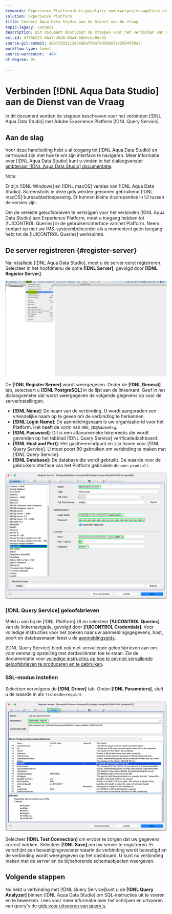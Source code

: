 ```yaml
---
keywords: Experience Platform;huis;populaire onderwerpen;vraagdienst;de dienst van de Vraag;de Studio van Gegevens Aqua;de gegevensstudio van Aqua;verbind met de vraagdienst;
solution: Experience Platform
title: Connect Aqua Data Studio aan de Dienst van de Vraag
topic-legacy: connect
description: Dit document doorloopt de stappen voor het verbinden van de Studio van Gegevens Aqua met de Dienst van de Vraag van Adobe Experience Platform.
exl-id: 4770e221-48a7-45d8-80a4-60b5cbc0ec33
source-git-commit: a887c502213e96d6af90af0859da78c2984f89a7
workflow-type: tm+mt
source-wordcount: '464'
ht-degree: 0%

---
```


# Verbinden [!DNL Aqua Data Studio] aan de Dienst van de Vraag

In dit document worden de stappen beschreven voor het verbinden [!DNL Aqua Data Studio] met Adobe Experience Platform [!DNL Query Service].

## Aan de slag

Voor deze handleiding hebt u al toegang tot [!DNL Aqua Data Studio] en vertrouwd zijn met hoe te om zijn interface te navigeren. Meer informatie over [!DNL Aqua Data Studio] kunt u vinden in het dialoogvenster [ambtenaar [!DNL Aqua Data Studio] documentatie](https://www.aquaclusters.com/app/home/project/public/aquadatastudio/wikibook/Documentation21.1/page/0/Aqua-Data-Studio-21-1).

>[!NOTE]
>
>Er zijn [!DNL Windows] en [!DNL macOS] versies van [!DNL Aqua Data Studio]. Screenshots in deze gids werden genomen gebruikend [!DNL macOS] bureaubladtoepassing. Er kunnen kleine discrepanties in UI tussen de versies zijn.

Om de vereiste geloofsbrieven te verkrijgen voor het verbinden [!DNL Aqua Data Studio] aan Experience Platform, moet u toegang hebben tot [!UICONTROL Queries] in de gebruikersinterface van het Platform. Neem contact op met uw IMS-systeembeheerder als u momenteel geen toegang hebt tot de [!UICONTROL Queries] werkruimte.

## De server registreren {#register-server}

Na installatie [!DNL Aqua Data Studio], moet u de server eerst registreren. Selecteer in het hoofdmenu de optie **[!DNL Server]**, gevolgd door **[!DNL Register Server]**.

![Het vervolgkeuzemenu Server met registerserver gemarkeerd.](../images/clients/aqua-data-studio/register-server.png)

De **[!DNL Register Server]** wordt weergegeven. Onder de **[!DNL General]** tab, selecteert u **[!DNL PostgreSQL]** in de lijst aan de linkerkant. Geef in het dialoogvenster dat wordt weergegeven de volgende gegevens op voor de serverinstellingen.

- **[!DNL Name]**: De naam van de verbinding. U wordt aangeraden een vriendelijke naam op te geven om de verbinding te herkennen.
- **[!DNL Login Name]**: De aanmeldingsnaam is uw organisatie-id voor het Platform. Het heeft de vorm van `ORG_ID@AdobeOrg`.
- **[!DNL Password]**: Dit is een alfanumerieke tekenreeks die wordt gevonden op het tabblad [!DNL Query Service] verificatiedashboard.
- **[!DNL Host and Port]**: Het gastheereindpunt en zijn haven voor [!DNL Query Service]. U moet poort 80 gebruiken om verbinding te maken met [!DNL Query Service].
- **[!DNL Database]:** De database die wordt gebruikt. De waarde voor de gebruikersinterface van het Platform gebruiken `dbname`: `prod:all`.

![Het lusje van de Studio Algemeen van Gegevens Aqua met de vereiste benadrukte inputgebieden.](../images/clients/aqua-data-studio/register-server-general-tab.png)

### [!DNL Query Service] geloofsbrieven

Meld u aan bij de [!DNL Platform] UI en selecteer **[!UICONTROL Queries]** van de linkernavigatie, gevolgd door **[!UICONTROL Credentials]**. Voor volledige instructies voor het zoeken naar uw aanmeldingsgegevens, host, poort en databasenaam leest u de [aanmeldingsgids](../ui/credentials.md).

[!DNL Query Service] biedt ook niet-vervallende geloofsbrieven aan om voor eenmalig opstelling met derdecliënten toe te staan. Zie de documentatie voor [volledige instructies op hoe te om niet vervallende geloofsbrieven te produceren en te gebruiken](../ui/credentials.md#non-expiring-credentials).

### SSL-modus instellen

Selecteer vervolgens de **[!DNL Driver]** tab. Onder **[!DNL Parameters]**, stelt u de waarde in als `?sslmode=require`

![Het lusje van de Bestuurder van de Studio van Gegevens Aqua met het benadrukte gebied van Parameters.](../images/clients/aqua-data-studio/register-server-driver-tab.png)

Selecteer **[!DNL Test Connection]** om ervoor te zorgen dat uw gegevens correct werken. Selecteer **[!DNL Save]** om uw server te registreren. Er verschijnt een bevestigingsvenster waarin de verbinding wordt bevestigd en de verbinding wordt weergegeven op het dashboard. U kunt nu verbinding maken met de server en de bijbehorende schemaobjecten weergeven.

## Volgende stappen

Nu hebt u verbinding met [!DNL Query Service]kunt u de **[!DNL Query Analyzer]** binnen [!DNL Aqua Data Studio] om SQL-instructies uit te voeren en te bewerken. Lees voor meer informatie over het schrijven en uitvoeren van query&#39;s de [gids voor uitvoeren van query&#39;s](../best-practices/writing-queries.md).
